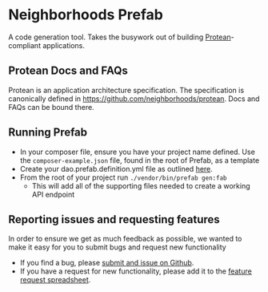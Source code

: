 # Neighborhoods Prefab
A code generation tool. Takes the busywork out of building [Protean](https://github.com/neighborhoods/protean)-compliant applications.

## Protean Docs and FAQs
Protean is an application architecture specification. The specification is canonically defined in https://github.com/neighborhoods/protean. Docs and FAQs can be bound there.

## Running Prefab
- In your composer file, ensure you have your project name defined. Use the `composer-example.json` file, found in the root of Prefab, as a template
- Create your dao.prefab.definition.yml file as outlined [here](https://github.com/neighborhoods/prefab/blob/4.x/docs/DaoYml.md).
- From the root of your project run `./vendor/bin/prefab gen:fab`
    - This will add all of the supporting files needed to create a working API endpoint

## Reporting issues and requesting features

In order to ensure we get as much feedback as possible, we wanted to make it easy for you to submit bugs and request new functionality
- If you find a bug, please [submit and issue on Github](https://github.com/neighborhoods/prefab/issues).
- If you have a request for new functionality, please add it to the [feature request spreadsheet](https://docs.google.com/spreadsheets/d/1QjHGekzFeH8WKreOsiKjciGnbEKLbHjlfT9HhpI6S6w/edit?usp=sharing).
